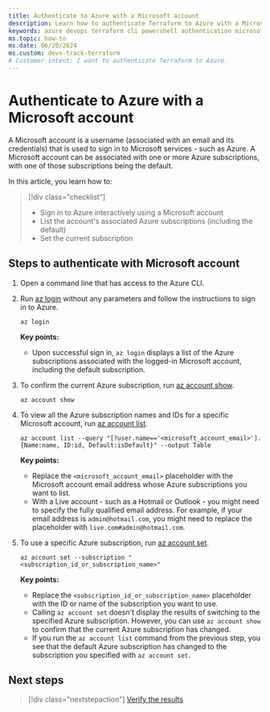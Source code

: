 ```yaml
---
title: Authenticate to Azure with a Microsoft account
description: Learn how to authenticate Terraform to Azure with a Microsoft account
keywords: azure devops terraform cli powershell authentication microsoft account subscription environment variables provider block
ms.topic: how-to
ms.date: 06/20/2024
ms.custom: devx-track-terraform
# Customer intent: I want to authenticate Terraform to Azure.
---
```


# Authenticate to Azure with a Microsoft account

A Microsoft account is a username (associated with an email and its credentials) that is used to sign in to Microsoft services - such as Azure. A Microsoft account can be associated with one or more Azure subscriptions, with one of those subscriptions being the default.

In this article, you learn how to:

> [!div class="checklist"]
> * Sign in to Azure interactively using a Microsoft account
> * List the account's associated Azure subscriptions (including the default)
> * Set the current subscription

## Steps to authenticate with Microsoft account

1. Open a command line that has access to the Azure CLI.

1. Run [az login](/cli/azure/account#az-login) without any parameters and follow the instructions to sign in to Azure.

    ```azurecli
    az login
    ```

    **Key points:**

    - Upon successful sign in, `az login` displays a list of the Azure subscriptions associated with the logged-in Microsoft account, including the default subscription.

1. To confirm the current Azure subscription, run [az account show](/cli/azure/account#az-account-show).

    ```azurecli
    az account show
    ```

1. To view all the Azure subscription names and IDs for a specific Microsoft account, run [az account list](/cli/azure/account#az-account-list). 

    ```azurecli
    az account list --query "[?user.name=='<microsoft_account_email>'].{Name:name, ID:id, Default:isDefault}" --output Table
    ```

    **Key points:**

    - Replace the `<microsoft_account_email>` placeholder with the Microsoft account email address whose Azure subscriptions you want to list.
    - With a Live account - such as a Hotmail or Outlook - you might need to specify the fully qualified email address. For example, if your email address is `admin@hotmail.com`, you might need to replace the placeholder with `live.com#admin@hotmail.com`.

1. To use a specific Azure subscription, run [az account set](/cli/azure/account#az-account-set).

    ```azurecli
    az account set --subscription "<subscription_id_or_subscription_name>"
    ```

    **Key points:**

    - Replace the `<subscription_id_or_subscription_name>` placeholder with the ID or name of the subscription you want to use.
    - Calling `az account set` doesn't display the results of switching to the specified Azure subscription. However, you can use `az account show` to confirm that the current Azure subscription has changed.
    - If you run the `az account list` command from the previous step, you see that the default Azure subscription has changed to the subscription you specified with `az account set`.

## Next steps

> [!div class="nextstepaction"]
> [Verify the results](./authenticate-to-azure.md#3-verify-the-results)
